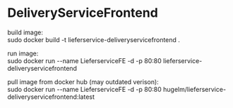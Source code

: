 # DeliveryServiceFrontend

build image:\
sudo docker build -t lieferservice-deliveryservicefrontend .

run image:\
sudo docker run --name LieferserviceFE -d -p 80:80 lieferservice-deliveryservicefrontend

pull image from docker hub (may outdated verison):\
sudo docker run --name LieferserviceFE -d -p 80:80 hugelm/lieferservice-deliveryservicefrontend:latest

